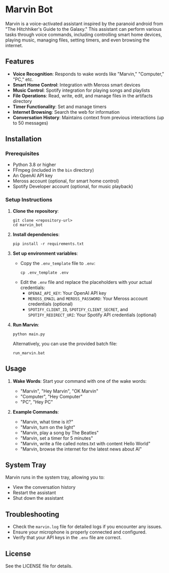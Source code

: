 # Marvin Bot

Marvin is a voice-activated assistant inspired by the paranoid android from "The Hitchhiker's Guide to the Galaxy." This assistant can perform various tasks through voice commands, including controlling smart home devices, playing music, managing files, setting timers, and even browsing the internet.

## Features

- **Voice Recognition**: Responds to wake words like "Marvin," "Computer," "PC," etc.
- **Smart Home Control**: Integration with Meross smart devices
- **Music Control**: Spotify integration for playing songs and playlists
- **File Operations**: Read, write, edit, and manage files in the artifacts directory
- **Timer Functionality**: Set and manage timers
- **Internet Browsing**: Search the web for information
- **Conversation History**: Maintains context from previous interactions (up to 50 messages)

## Installation

### Prerequisites

- Python 3.8 or higher
- FFmpeg (included in the `bin` directory)
- An OpenAI API key
- Meross account (optional, for smart home control)
- Spotify Developer account (optional, for music playback)

### Setup Instructions

1. **Clone the repository**:
   ```
   git clone <repository-url>
   cd marvin_bot
   ```

2. **Install dependencies**:
   ```
   pip install -r requirements.txt
   ```

3. **Set up environment variables**:
   - Copy the `.env_template` file to `.env`:
     ```
     cp .env_template .env
     ```
   - Edit the `.env` file and replace the placeholders with your actual credentials:
     - `OPENAI_API_KEY`: Your OpenAI API key
     - `MEROSS_EMAIL` and `MEROSS_PASSWORD`: Your Meross account credentials (optional)
     - `SPOTIFY_CLIENT_ID`, `SPOTIFY_CLIENT_SECRET`, and `SPOTIFY_REDIRECT_URI`: Your Spotify API credentials (optional)

4. **Run Marvin**:
   ```
   python main.py
   ```
   Alternatively, you can use the provided batch file:
   ```
   run_marvin.bat
   ```

## Usage

1. **Wake Words**: Start your command with one of the wake words:
   - "Marvin", "Hey Marvin", "OK Marvin"
   - "Computer", "Hey Computer"
   - "PC", "Hey PC"

2. **Example Commands**:
   - "Marvin, what time is it?"
   - "Marvin, turn on the light"
   - "Marvin, play a song by The Beatles"
   - "Marvin, set a timer for 5 minutes"
   - "Marvin, write a file called notes.txt with content Hello World"
   - "Marvin, browse the internet for the latest news about AI"

## System Tray

Marvin runs in the system tray, allowing you to:
- View the conversation history
- Restart the assistant
- Shut down the assistant

## Troubleshooting

- Check the `marvin.log` file for detailed logs if you encounter any issues.
- Ensure your microphone is properly connected and configured.
- Verify that your API keys in the `.env` file are correct.

## License

See the LICENSE file for details.
